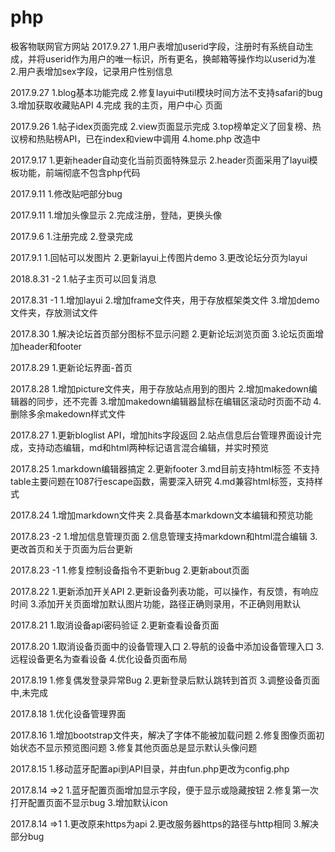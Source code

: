 # php
极客物联网官方网站
2017.9.27
1.用户表增加userid字段，注册时有系统自动生成，并将userid作为用户的唯一标识，所有更名，换邮箱等操作均以userid为准
2.用户表增加sex字段，记录用户性别信息


2017.9.27
1.blog基本功能完成
2.修复layui中util模块时间方法不支持safari的bug
3.增加获取收藏贴API
4.完成 我的主页，用户中心 页面


2017.9.26
1.帖子idex页面完成
2.view页面显示完成
3.top榜单定义了回复榜、热议榜和热贴榜API，已在index和view中调用
4.home.php 改造中

2017.9.17
1.更新header自动变化当前页面特殊显示
2.header页面采用了layui模板功能，前端彻底不包含php代码

2017.9.11
1.修改贴吧部分bug

2017.9.11
1.增加头像显示
2.完成注册，登陆，更换头像

2017.9.6
1.注册完成
2.登录完成

2017.9.1
1.回帖可以发图片
2.更新layui上传图片demo
3.更改论坛分页为layui

2018.8.31 -2
1.帖子主页可以回复消息

2017.8.31 -1
1.增加layui
2.增加frame文件夹，用于存放框架类文件
3.增加demo文件夹，存放测试文件

2017.8.30
1.解决论坛首页部分图标不显示问题
2.更新论坛浏览页面
3.论坛页面增加header和footer

2017.8.29
1.更新论坛界面-首页

2017.8.28
1.增加picture文件夹，用于存放站点用到的图片
2.增加makedown编辑器的同步，还不完善
3.增加makedown编辑器鼠标在编辑区滚动时页面不动
4.删除多余makedown样式文件

2017.8.27
1.更新bloglist API，增加hits字段返回
2.站点信息后台管理界面设计完成，支持动态编辑，md和html两种标记语言混合编辑，并实时预览

2017.8.25
1.markdown编辑器搞定
2.更新footer
3.md目前支持html标签 不支持table主要问题在1087行escape函数，需要深入研究
4.md兼容html标签，支持样式

2017.8.24 
1.增加markdown文件夹
2.具备基本markdown文本编辑和预览功能

2017.8.23 -2
1.增加信息管理页面
2.信息管理支持markdown和html混合编辑
3.更改首页和关于页面为后台更新

2017.8.23 -1
1.修复控制设备指令不更新bug
2.更新about页面

2017.8.22
1.更新添加开关API
2.更新设备列表功能，可以操作，有反馈，有响应时间
3.添加开关页面增加默认图片功能，路径正确则录用，不正确则用默认

2017.8.21
1.取消设备api密码验证
2.更新查看设备页面

2017.8.20
1.取消设备页面中的设备管理入口
2.导航的设备中添加设备管理入口
3.远程设备更名为查看设备
4.优化设备页面布局

2017.8.19
1.修复偶发登录异常Bug
2.更新登录后默认跳转到首页
3.调整设备页面中,未完成

2017.8.18
1.优化设备管理界面

2017.8.16
1.增加bootstrap文件夹，解决了字体不能被加载问题
2.修复图像页面初始状态不显示预览图问题
3.修复其他页面总是显示默认头像问题

2017.8.15
1.移动蓝牙配置api到API目录，并由fun.php更改为config.php

2017.8.14 =>2
1.蓝牙配置页面增加显示字段，便于显示或隐藏按钮
2.修复第一次打开配置页面不显示bug
3.增加默认icon

2017.8.14 =>1
1.更改原来https为api
2.更改服务器https的路径与http相同
3.解决部分bug
